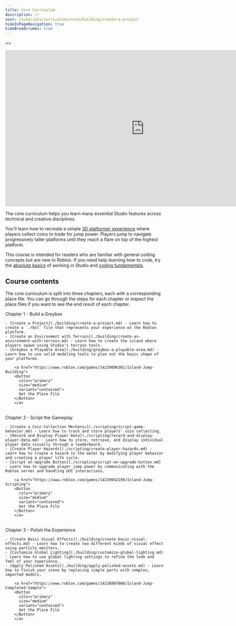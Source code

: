 ```yaml
---
title: Core Curriculum
description: //
next: /tutorials/curriculums/core/building/create-a-project
hideInPageNavigation: true
hideBreadcrumbs: true
---
```


<>
<Grid
    alignItems="stretch"
    container
    direction="row">

<Grid item md={7} xs={12}
    direction="column"  >

<div class="container"
style={{position: "relative", paddingBottom: "56.25%", height: 0}}>
<iframe width="880" height="495" src="https://www.youtube-nocookie.com/embed/zi0hIuPDyWc" title="YouTube video player" frameborder="0" allow="accelerometer; autoplay; clipboard-write; encrypted-media; gyroscope; picture-in-picture; web-share" allowfullscreen style={{position: "absolute", top: 0, left: 0, width: "95%", height: "95%"}}></iframe>
</div>

</Grid>

<Grid item md={5} xs={12} direction='column'>

The core curriculum helps you learn many essential Studio features across
technical and creative disciplines.

You'll learn how to recreate a simple [3D platformer
experience](https://www.roblox.com/games/14238807008) where players collect
coins to trade for jump power. Players jump to navigate progressively taller
platforms until they reach a flare on top of the highest platform.

This course is intended for readers who are familiar
with general coding concepts but are new to Roblox. If you need help learning
how to code, try the [absolute basics](../../first-experience/index.md) of working in Studio and
[coding fundamentals](../../fundamentals/coding-1/coding-fundamentals.md).
</Grid>

</Grid>
</>

## Course contents

The core curriculum is split into three chapters, each with a
corresponding place file. You can go through the steps for each chapter or
inspect the place files if you want to see the end result of each chapter.

   <BaseAccordion>
   <AccordionSummary>
      <Typography variant="h4">Chapter 1 - Build a Greybox</Typography>
   </AccordionSummary>
   <AccordionDetails>

    - [Create a Project](./building/create-a-project.md) - Learn how to create a `.rbxl` file that represents your experience on the Roblox platform.
    - [Create an Environment with Terrain](./building/create-an-environment-with-terrain.md) - Learn how to create the island where players spawn using Studio's terrain tools.
    - [Greybox a Playable Area](./building/greybox-a-playable-area.md) - Learn how to use solid modeling tools to plan out the basic shape of your platforms.

        <a href="https://www.roblox.com/games/14239096301/Island-Jump-Building">
        <Button
          color="primary"
          size="medium"
          variant="contained">
          Get the Place File
        </Button>
        </a>

   </AccordionDetails>
   </BaseAccordion>

   <br />

   <BaseAccordion>
   <AccordionSummary>
      <Typography variant="h4">Chapter 2 - Script the Gameplay</Typography>
   </AccordionSummary>
   <AccordionDetails>

    - [Create a Coin Collection Mechanic](./scripting/script-game-behavior.md) - Learn how to track and store players' coin collecting.
    - [Record and Display Player Data](./scripting/record-and-display-player-data.md) - Learn how to store, retrieve, and display individual player data visually through a leaderboard.
    - [Create Player Hazards](./scripting/create-player-hazards.md) - Learn how to create a hazard in the water by modifying player behavior and creating a player life cycle.
    - [Script an Upgrade Button](./scripting/script-an-upgrade-button.md) - Learn how to upgrade player jump power by communicating with the Roblox server and handling GUI interactions.

        <a href="https://www.roblox.com/games/14239042199/Island-Jump-Scripting">
        <Button
          color="primary"
          size="medium"
          variant="contained">
          Get the Place File
        </Button>
        </a>

   </AccordionDetails>
   </BaseAccordion>

   <br />

   <BaseAccordion>
   <AccordionSummary>
      <Typography variant="h4">Chapter 3 - Polish the Experience</Typography>
   </AccordionSummary>
   <AccordionDetails>

    - [Create Basic Visual Effects](./building/create-basic-visual-effects.md) - Learn how to create two different kinds of visual effect using particle emitters.
    - [Customize Global Lighting](./building/customize-global-lighting.md) - Learn how to use global lighting settings to refine the look and feel of your experience.
    - [Apply Polished Assets](./building/apply-polished-assets.md) - Learn how to finish your scene by replacing simple parts with complex, imported models.

        <a href="https://www.roblox.com/games/14238807008/Island-Jump-Completed-Sample">
        <Button
          color="primary"
          size="medium"
          variant="contained">
          Get the Place File
        </Button>
        </a>

   </AccordionDetails>
   </BaseAccordion>

